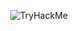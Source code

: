 <p align = "center">
<img src="https://tryhackme-badges.s3.amazonaws.com/Noderyos.png" alt="TryHackMe">
</p>
